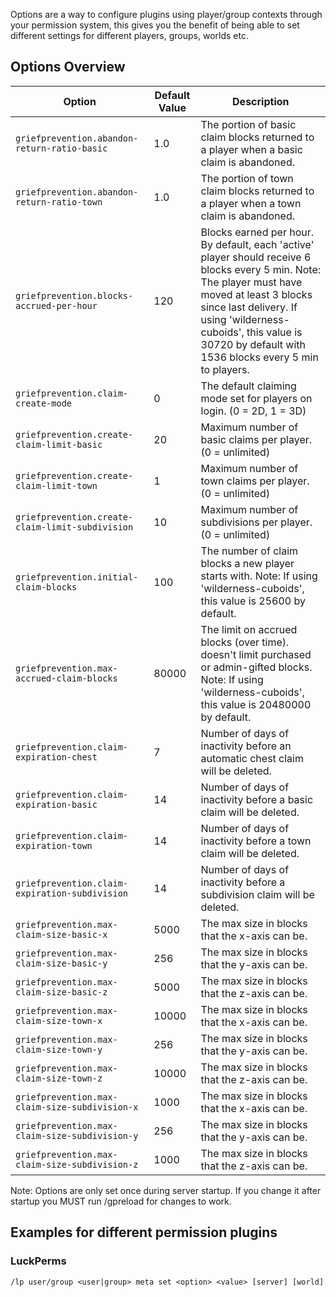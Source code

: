 Options are a way to configure plugins using player/group contexts through your permission system, this gives you the benefit of being able to set different settings for different players, groups, worlds etc.

## Options Overview

Option                                           | Default Value | Description | 
-------------------------------------------------|---------------|--------------
```griefprevention.abandon-return-ratio-basic```       |   1.0         | The portion of basic claim blocks returned to a player when a basic claim is abandoned.
```griefprevention.abandon-return-ratio-town```       |   1.0         | The portion of town claim blocks returned to a player when a town claim is abandoned.
```griefprevention.blocks-accrued-per-hour```    |   120         | Blocks earned per hour. By default, each 'active' player should receive 6 blocks every 5 min. Note: The player must have moved at least 3 blocks since last delivery. If using 'wilderness-cuboids', this value is 30720 by default with 1536 blocks every 5 min to players.
```griefprevention.claim-create-mode```    | 0 | The default claiming mode set for players on login. (0 = 2D, 1 = 3D)
```griefprevention.create-claim-limit-basic```         |   20           | Maximum number of basic claims per player. (0 = unlimited)
```griefprevention.create-claim-limit-town```         |   1           | Maximum number of town claims per player. (0 = unlimited)
```griefprevention.create-claim-limit-subdivision```         |   10           | Maximum number of subdivisions per player. (0 = unlimited)
```griefprevention.initial-claim-blocks```       |   100         | The number of claim blocks a new player starts with. Note: If using 'wilderness-cuboids', this value is 25600 by default.
```griefprevention.max-accrued-claim-blocks```   |   80000       | The limit on accrued blocks (over time). doesn't limit purchased or admin-gifted blocks. Note: If using 'wilderness-cuboids', this value is 20480000 by default.
```griefprevention.claim-expiration-chest```     |   7           | Number of days of inactivity before an automatic chest claim will be deleted.
```griefprevention.claim-expiration-basic```    |   14          | Number of days of inactivity before a basic claim will be deleted.
```griefprevention.claim-expiration-town```     |   14           | Number of days of inactivity before a town claim will be deleted.
```griefprevention.claim-expiration-subdivision```     |   14           | Number of days of inactivity before a subdivision claim will be deleted.
```griefprevention.max-claim-size-basic-x```    |   5000          | The max size in blocks that the x-axis can be.
```griefprevention.max-claim-size-basic-y```    |   256          | The max size in blocks that the y-axis can be.
```griefprevention.max-claim-size-basic-z```    |   5000          | The max size in blocks that the z-axis can be.
```griefprevention.max-claim-size-town-x```    |   10000          | The max size in blocks that the x-axis can be.
```griefprevention.max-claim-size-town-y```    |   256          | The max size in blocks that the y-axis can be.
```griefprevention.max-claim-size-town-z```    |   10000          | The max size in blocks that the z-axis can be.
```griefprevention.max-claim-size-subdivision-x```    |   1000          | The max size in blocks that the x-axis can be.
```griefprevention.max-claim-size-subdivision-y```    |   256          | The max size in blocks that the y-axis can be.
```griefprevention.max-claim-size-subdivision-z```    |   1000          | The max size in blocks that the z-axis can be.

Note: Options are only set once during server startup. If you change it after startup you MUST run /gpreload for changes to work.

## Examples for different permission plugins

### LuckPerms

`/lp user/group <user|group> meta set <option> <value> [server] [world]`